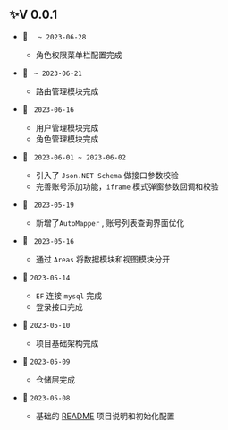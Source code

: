 ## ✨V 0.0.1    

+ :tada: `  ~ 2023-06-28`
  
  + 角色权限菜单栏配置完成

+ :tada: ` ~ 2023-06-21`
  
  + 路由管理模块完成

+ :tada: ` 2023-06-16`
  
  + 用户管理模块完成
  + 角色管理模块完成

+ :tada: ` 2023-06-01 ~ 2023-06-02`
  
  + 引入了 `Json.NET Schema`  做接口参数校验
  + 完善账号添加功能，`iframe` 模式弹窗参数回调和校验

+ :tada: ` 2023-05-19`
  
  + 新增了`AutoMapper` , 账号列表查询界面优化
  
+ :tada: ` 2023-05-16`
  
  + 通过 `Areas`  将数据模块和视图模块分开  
  
+ :tada: ` 2023-05-14 `
  + `EF`  连接  `mysql`  完成 
  + 登录接口完成

+ :tada:  ` 2023-05-10 `

  + 项目基础架构完成
  
+ :tada:  `2023-05-09`

  + 仓储层完成
  
+ :tada:  `2023-05-08`

  + 基础的 [README](./README.md) 项目说明和初始化配置
  
  
  